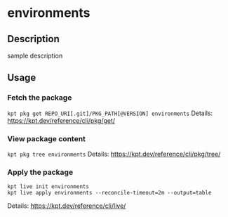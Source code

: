 # environments

## Description
sample description

## Usage

### Fetch the package
`kpt pkg get REPO_URI[.git]/PKG_PATH[@VERSION] environments`
Details: https://kpt.dev/reference/cli/pkg/get/

### View package content
`kpt pkg tree environments`
Details: https://kpt.dev/reference/cli/pkg/tree/

### Apply the package
```
kpt live init environments
kpt live apply environments --reconcile-timeout=2m --output=table
```
Details: https://kpt.dev/reference/cli/live/
